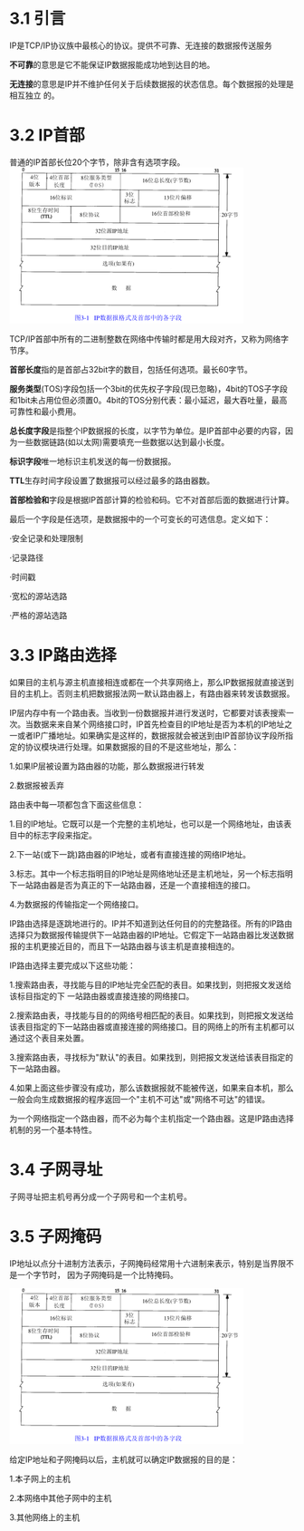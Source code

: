 # 3.1 引言

IP是TCP/IP协议族中最核心的协议。提供不可靠、无连接的数据报传送服务

**不可靠**的意思是它不能保证IP数据报能成功地到达目的地。

**无连接**的意思是IP并不维护任何关于后续数据报的状态信息。每个数据报的处理是相互独立
的。

# 3.2 IP首部

普通的IP首部长位20个字节，除非含有选项字段。
![](image/3-1.png)

TCP/IP首部中所有的二进制整数在网络中传输时都是用大段对齐，又称为网络字节序。

**首部长度**指的是首部占32bit字的数目，包括任何选项。最长60字节。

**服务类型**(TOS)字段包括一个3bit的优先权子字段(现已忽略)，4bit的TOS子字段和1bit未占用位但必须置0。4bit的TOS分别代表：最小延迟，最大吞吐量，最高可靠性和最小费用。

**总长度字段**是指整个IP数据报的长度，以字节为单位。是IP首部中必要的内容，因为一些数据链路(如以太网)需要填充一些数据以达到最小长度。

**标识字段**唯一地标识主机发送的每一份数据报。

**TTL**生存时间字段设置了数据报可以经过最多的路由器数。

**首部检验和**字段是根据IP首部计算的检验和码。它不对首部后面的数据进行计算。

最后一个字段是任选项，是数据报中的一个可变长的可选信息。定义如下：

·安全记录和处理限制

·记录路径

·时间戳

·宽松的源站选路

·严格的源站选路

# 3.3 IP路由选择

如果目的主机与源主机直接相连或都在一个共享网络上，那么IP数据报就直接送到目的主机上。否则主机把数据报法网一默认路由器上，有路由器来转发该数据报。

IP层内存中有一个路由表。当收到一份数据报并进行发送时，它都要对该表搜索一次。当数据来来自某个网络接口时，IP首先检查目的IP地址是否为本机的IP地址之一或者IP广播地址。如果确实是这样的，数据报就会被送到由IP首部协议字段所指定的协议模块进行处理。如果数据报的目的不是这些地址，那么：

1.如果IP层被设置为路由器的功能，那么数据报进行转发

2.数据报被丢弃

路由表中每一项都包含下面这些信息：

1.目的IP地址。它既可以是一个完整的主机地址，也可以是一个网络地址，由该表目中的标志字段来指定。

2.下一站(或下一跳)路由器的IP地址，或者有直接连接的网络IP地址。

3.标志。其中一个标志指明目的IP地址是网络地址还是主机地址，另一个标志指明下一站路由器是否为真正的下一站路由器，还是一个直接相连的接口。

4.为数据报的传输指定一个网络接口。

IP路由选择是逐跳地进行的。IP并不知道到达任何目的的完整路径。所有的IP路由选择只为数据报传输提供下一站路由器的IP地址。它假定下一站路由器比发送数据报的主机更接近目的，而且下一站路由器与该主机是直接相连的。

IP路由选择主要完成以下这些功能：

1.搜索路由表，寻找能与目的IP地址完全匹配的表目。如果找到，则把报文发送给该标目指定的下
一站路由器或直接连接的网络接口。

2.搜索路由表，寻找能与目的的网络号相匹配的表目。如果找到，则把报文发送给该表目指定的下一站路由器或直接连接的网络接口。目的网络上的所有主机都可以通过这个表目来处置。

3.搜索路由表，寻找标为"默认"的表目。如果找到，则把报文发送给该表目指定的下一站路由器。

4.如果上面这些步骤没有成功，那么该数据报就不能被传送，如果来自本机，那么一般会向生成数据报的程序返回一个"主机不可达"或"网络不可达"的错误。

为一个网络指定一个路由器，而不必为每个主机指定一个路由器。这是IP路由选择机制的另一个基本特性。

# 3.4 子网寻址

子网寻址把主机号再分成一个子网号和一个主机号。

# 3.5 子网掩码

IP地址以点分十进制方法表示，子网掩码经常用十六进制来表示，特别是当界限不是一个字节时，
因为子网掩码是一个比特掩码。

![](image/3-1.png)


给定IP地址和子网掩码以后，主机就可以确定IP数据报的目的是：

1.本子网上的主机

2.本网络中其他子网中的主机

3.其他网络上的主机